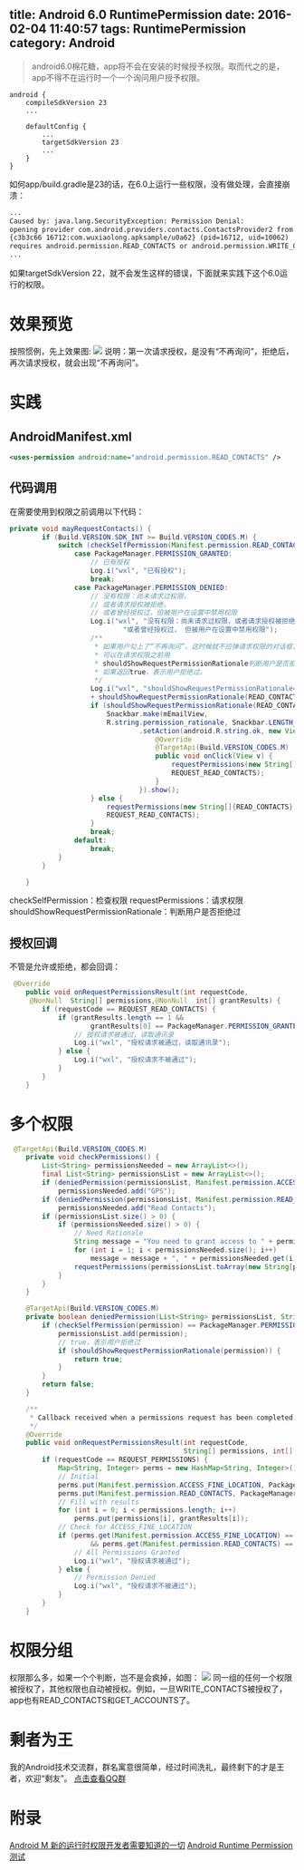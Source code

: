title: Android 6.0 RuntimePermission
date: 2016-02-04 11:40:57
tags: RuntimePermission
category: Android 
---
> android6.0棉花糖，app将不会在安装的时候授予权限。取而代之的是，app不得不在运行时一个一个询问用户授予权限。

```
android {
    compileSdkVersion 23
    ...
  
    defaultConfig {
        ...
        targetSdkVersion 23
        ...
    }
}
```
如何app/build.gradle是23的话，在6.0上运行一些权限，没有做处理，会直接崩溃：
```xml
...
Caused by: java.lang.SecurityException: Permission Denial: 
opening provider com.android.providers.contacts.ContactsProvider2 from ProcessRecord
{c3b3c66 16712:com.wuxiaolong.apksample/u0a62} (pid=16712, uid=10062)
requires android.permission.READ_CONTACTS or android.permission.WRITE_CONTACTS
...
```
如果targetSdkVersion 22，就不会发生这样的错误，下面就来实践下这个6.0运行的权限。

# 效果预览
按照惯例，先上效果图:
![](http://7q5c2h.com1.z0.glb.clouddn.com/RuntimePermission1.png)
说明：第一次请求授权，是没有“不再询问”，拒绝后，再次请求授权，就会出现“不再询问”。
<!--more-->
# 实践
## AndroidManifest.xml
```xml
<uses-permission android:name="android.permission.READ_CONTACTS" />
```
## 代码调用
在需要使用到权限之前调用以下代码：
```java
private void mayRequestContacts() {
        if (Build.VERSION.SDK_INT >= Build.VERSION_CODES.M) {
            switch (checkSelfPermission(Manifest.permission.READ_CONTACTS)) {
                case PackageManager.PERMISSION_GRANTED:
                    // 已有授权
                    Log.i("wxl", "已有授权");
                    break;
                case PackageManager.PERMISSION_DENIED:
                    // 没有权限：尚未请求过权限，
                    // 或者请求授权被拒绝，
                    // 或者曾经授权过，但被用户在设置中禁用权限
                    Log.i("wxl", "没有权限：尚未请求过权限，或者请求授权被拒绝，" +
                            "或者曾经授权过， 但被用户在设置中禁用权限");
                    /**
                     * 如果用户勾上了“不再询问”，这时候就不应弹请求权限的对话框，
                     * 可以在请求权限之前用
					 * shouldShowRequestPermissionRationale判断用户是否拒绝过，
                     * 如果返回true，表示用户拒绝过。
                     */
                    Log.i("wxl", "shouldShowRequestPermissionRationale==" 
					+ shouldShowRequestPermissionRationale(READ_CONTACTS));
                    if (shouldShowRequestPermissionRationale(READ_CONTACTS)) {
                        Snackbar.make(mEmailView, 
						R.string.permission_rationale, Snackbar.LENGTH_INDEFINITE)
                                .setAction(android.R.string.ok, new View.OnClickListener() {
                                    @Override
                                    @TargetApi(Build.VERSION_CODES.M)
                                    public void onClick(View v) {
                                        requestPermissions(new String[]{READ_CONTACTS}, 
										REQUEST_READ_CONTACTS);
                                    }
                                }).show();
                    } else {
                        requestPermissions(new String[]{READ_CONTACTS}, 
						REQUEST_READ_CONTACTS);
                    }
                    break;
                default:
                    break;
            }
        }

    }
```
checkSelfPermission：检查权限
requestPermissions：请求权限
shouldShowRequestPermissionRationale：判断用户是否拒绝过

## 授权回调
不管是允许或拒绝，都会回调：
```java
 @Override
    public void onRequestPermissionsResult(int requestCode,
     @NonNull  String[] permissions,@NonNull  int[] grantResults) {
        if (requestCode == REQUEST_READ_CONTACTS) {
            if (grantResults.length == 1 &&
                    grantResults[0] == PackageManager.PERMISSION_GRANTED) {
                // 授权请求被通过，读取通讯录
                Log.i("wxl", "授权请求被通过，读取通讯录");
            } else {
                Log.i("wxl", "授权请求不被通过");
            }
        }
    }
```
# 多个权限
```java
 @TargetApi(Build.VERSION_CODES.M)
    private void checkPermissions() {
        List<String> permissionsNeeded = new ArrayList<>();
        final List<String> permissionsList = new ArrayList<>();
        if (deniedPermission(permissionsList, Manifest.permission.ACCESS_FINE_LOCATION))
            permissionsNeeded.add("GPS");
        if (deniedPermission(permissionsList, Manifest.permission.READ_CONTACTS))
            permissionsNeeded.add("Read Contacts");
        if (permissionsList.size() > 0) {
            if (permissionsNeeded.size() > 0) {
                // Need Rationale
                String message = "You need to grant access to " + permissionsNeeded.get(0);
                for (int i = 1; i < permissionsNeeded.size(); i++)
                    message = message + ", " + permissionsNeeded.get(i);
                requestPermissions(permissionsList.toArray(new String[permissionsList.size()]), REQUEST_PERMISSIONS);
            }
        }
    }

    @TargetApi(Build.VERSION_CODES.M)
    private boolean deniedPermission(List<String> permissionsList, String permission) {
        if (checkSelfPermission(permission) == PackageManager.PERMISSION_DENIED) {
            permissionsList.add(permission);
            // true，表示用户拒绝过
            if (shouldShowRequestPermissionRationale(permission)) {
                return true;
            }
        }
        return false;
    }

    /**
     * Callback received when a permissions request has been completed.
     */
    @Override
    public void onRequestPermissionsResult(int requestCode,
                                           String[] permissions, int[] grantResults) {       
        if (requestCode == REQUEST_PERMISSIONS) {
            Map<String, Integer> perms = new HashMap<String, Integer>();
            // Initial
            perms.put(Manifest.permission.ACCESS_FINE_LOCATION, PackageManager.PERMISSION_GRANTED);
            perms.put(Manifest.permission.READ_CONTACTS, PackageManager.PERMISSION_GRANTED);
            // Fill with results
            for (int i = 0; i < permissions.length; i++)
                perms.put(permissions[i], grantResults[i]);
            // Check for ACCESS_FINE_LOCATION
            if (perms.get(Manifest.permission.ACCESS_FINE_LOCATION) == PackageManager.PERMISSION_GRANTED
                    && perms.get(Manifest.permission.READ_CONTACTS) == PackageManager.PERMISSION_GRANTED) {
                // All Permissions Granted
                Log.i("wxl", "授权请求被通过");
            } else {
                // Permission Denied
                Log.i("wxl", "授权请求不被通过");
            }
        }
    }
```
# 权限分组
权限那么多，如果一个个判断，岂不是会疯掉，如图：
![](http://7q5c2h.com1.z0.glb.clouddn.com/RuntimePermission2.png)
同一组的任何一个权限被授权了，其他权限也自动被授权。例如，一旦WRITE_CONTACTS被授权了，app也有READ_CONTACTS和GET_ACCOUNTS了。

# 剩者为王
我的Android技术交流群，群名寓意很简单，经过时间洗礼，最终剩下的才是王者，欢迎“剩友”。
[点击查看QQ群](http://wuxiaolong.me/qq/)

# 附录
[Android M 新的运行时权限开发者需要知道的一切](http://www.jcodecraeer.com/a/anzhuokaifa/androidkaifa/2015/0830/3387.html)
[Android Runtime Permission测试](http://blog.piasy.com/Android-Runtime-Permission-Test/)


